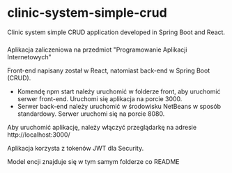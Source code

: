 # clinic-system-simple-crud
Clinic system simple CRUD application developed in Spring Boot and React.

###

Aplikacja zaliczeniowa na przedmiot "Programowanie Aplikacji Internetowych"

Front-end napisany został w React, natomiast back-end w Spring Boot (CRUD).

* Komendę npm start należy uruchomić w folderze front, aby uruchomić serwer front-end. Uruchomi się aplikacja na porcie 3000.
* Serwer back-end należy uruchomić w środowisku NetBeans w sposób standardowy. Serwer uruchomi się na porcie 8080.

Aby uruchomić aplikację, należy włączyć przeglądarkę na adresie http://localhost:3000/

Aplikacja korzysta z tokenów JWT dla Security.

Model encji znajduje się w tym samym folderze co README

###

